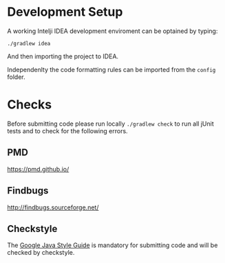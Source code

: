 # Development Setup

A working Intelji IDEA development enviroment can be optained by typing:

`./gradlew idea`

And then importing the project to IDEA. 

Independenlty the code formatting rules can be imported from the `config` folder. 

# Checks

Before submitting code please run locally `./gradlew check` to run all jUnit tests and to check for the following errors.

## PMD

https://pmd.github.io/

## Findbugs

http://findbugs.sourceforge.net/

## Checkstyle 

The [Google Java Style Guide](https://google.github.io/styleguide/javaguide.html) is mandatory for submitting code and will be checked by checkstyle.
